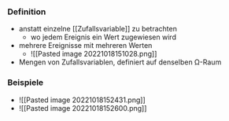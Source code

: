 ### Definition
+ anstatt einzelne [[Zufallsvariable]] zu betrachten
	+ wo jedem Ereignis ein Wert zugewiesen wird
+ mehrere Ereignisse mit mehreren Werten
	+ ![[Pasted image 20221018151028.png]]
+ Mengen von Zufallsvariablen, definiert auf denselben Ω-Raum

### Beispiele
+ ![[Pasted image 20221018152431.png]]
+ ![[Pasted image 20221018152600.png]]
